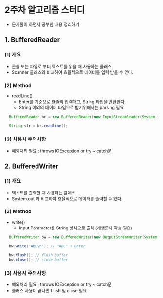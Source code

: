 # 2주차 알고리즘 스터디
- 문제풀이 하면서 공부한 내용 정리하기

## 1. BufferedReader 
### (1) 개요
- 콘솔 또는 파일로 부터 텍스트를 읽을 때 사용하는 클래스
- Scanner 클래스와 비교하여 효율적으로 데이터를 입력 받을 수 있다. 

### (2) Method
- readLine()   
  - Enter를 기준으로 한줄씩 입력하고, String 타입을 반환한다.
  - String 이외의 데이터 타입으로 받기위해서는 parsing 필요
  
```java
  BufferedReader br = new BufferedReader(new InputStreamReader(System.in));
  
  String str = br.readline(); 
```

### (3) 사용시 주의사항
- 예외처리 필요 ; throws IOException or try ~ catch문


## 2. BufferedWriter
### (1) 개요
- 텍스트를 출력할 때 사용하는 클래스
- System.out 과 비교하여 효율적으로 데이터를 출력할 수 있다.

### (2) Method
- write()
  - Input Parameter를 String 형식으로 출력 (개행문자 작성 필요)
  
```java
  BufferedWriter bw = new BufferedWriter(new OutputStreamWriter(System.out));
  
  bw.write("ABC\n"); // "ABC" + Enter
  
  bw.flush(); // flush buffer
  bw.close(); // close buffer
```

### (3) 사용시 주의사항
- 예외처리 필요 ; throws IOException or try ~ catch문
- 클래스 사용이 끝나면 flush 및 close 필요
